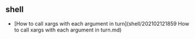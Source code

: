 ## shell

- [How to call xargs with each argument in turn](shell/202102121859 How to call xargs with each argument in turn.md)


